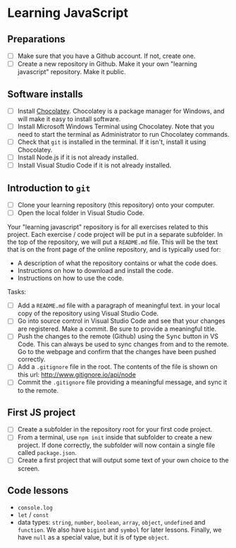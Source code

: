 # Learning JavaScript

## Preparations

- [ ] Make sure that you have a Github account. If not, create one.
- [ ] Create a new repository in Github. Make it your own "learning javascript" repository. Make it public.

## Software installs

- [ ] Install [Chocolatey](https://chocolatey.org/). Chocolatey is a package manager for Windows, and will make it easy to install software.
- [ ] Install Microsoft Windows Terminal using Chocolatey. Note that you need to start the terminal as Administrator to run Chocolatey commands.
- [ ] Check that `git` is installed in the terminal. If it isn't, install it using Chocolatey.
- [ ] Install Node.js if it is not already installed.
- [ ] Install Visual Studio Code if it is not already installed.

## Introduction to `git`

- [ ] Clone your learning repository (this repository) onto your computer.
- [ ] Open the local folder in Visual Studio Code.

Your "learning javascript" repository is for all exercises related to this project. Each exercise / code project will be put in a separate subfolder. In the top of the repository, we will put a `README.md` file. This will be the text that is on the front page of the online repository, and is typically used for:

- A description of what the repository contains or what the code does.
- Instructions on how to download and install the code.
- Instructions on how to use the code.

Tasks:

- [ ] Add a `README.md` file with a paragraph of meaningful text. in your local copy of the repository using Visual Studio Code.
- [ ] Go into source control in Visual Studio Code and see that your changes are registered. Make a commit. Be sure to provide a meaningful title.
- [ ] Push the changes to the remote (Github) using the <kbd>Sync</kbd> button in VS Code. This can always be used to sync changes from and to the remote. Go to the webpage and confirm that the changes have been pushed correctly.
- [ ] Add a `.gitignore` file in the root. The contents of the file is shown on this url: http://www.gitignore.io/api/node
- [ ] Commit the `.gitignore` file providing a meaningful message, and sync it to the remote.

## First JS project

- [ ] Create a subfolder in the repository root for your first code project.
- [ ] From a terminal, use `npm init` inside that subfolder to create a new project. If done correctly, the subfolder will now contain a single file called `package.json`.
- [ ] Create a first project that will output some text of your own choice to the screen.

## Code lessons

- `console.log`
- `let` / `const`
- data types: `string`, `number`, `boolean`, `array`, `object`, `undefined` and `function`. We also have `bigint` and `symbol` for later lessons. Finally, we have `null` as a special value, but it is of type `object`.